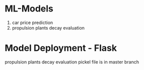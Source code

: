 # ML-Models
1. car price prediction
2. propulsion plants decay evaluation

# Model Deployment - Flask
propulsion plants decay evaluation
pickel file is in master branch
